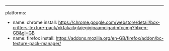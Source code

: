 ---
platforms:
- name: chrome
  install: https://chrome.google.com/webstore/detail/box-critters-texture-pack/okfakaikglajegjgjnaamcigadmfccmg?hl=en-GB&gl=GB
- name: firefox
  install: https://addons.mozilla.org/en-GB/firefox/addon/bc-texture-pack-manager/
